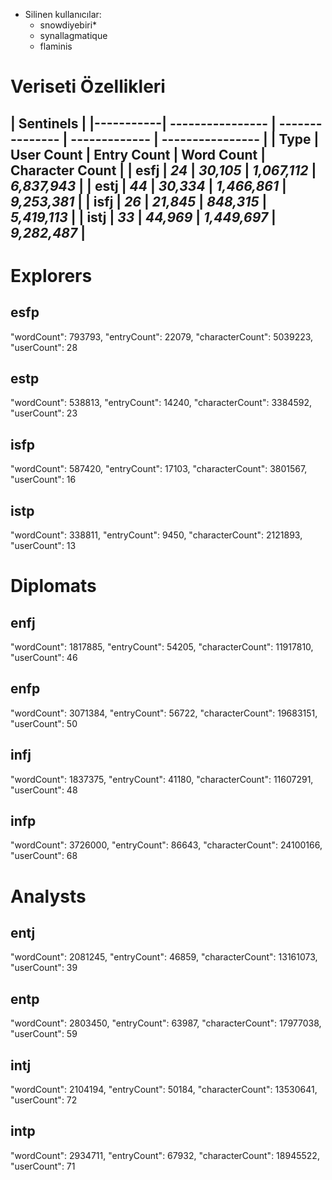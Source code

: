 - Silinen kullanıcılar:
    * snowdiyebiri*
    * synallagmatique
    * flaminis

# Veriseti Özellikleri

|                                      Sentinels                                    |
|-----------| ---------------- | --------------- | ------------- | ---------------- |
|    Type   |      User Count  |   Entry Count   |  Word Count   |  Character Count | 
|  **esfj** |       *24*       |    *30,105*     |  *1,067,112*  |    *6,837,943*   |
|  **estj** |       *44*       |    *30,334*     |  *1,466,861*  |    *9,253,381*   |
|  **isfj** |       *26*       |    *21,845*     |   *848,315*   |    *5,419,113*   |
|  **istj** |       *33*       |    *44,969*     |  *1,449,697*  |    *9,282,487*   |
-------------------------------------------------------------------------------------







#        Explorers

## esfp

  "wordCount": 793793,
  "entryCount": 22079,
  "characterCount": 5039223,
  "userCount": 28


## estp

  "wordCount": 538813,
  "entryCount": 14240,
  "characterCount": 3384592,
  "userCount": 23


## isfp

  "wordCount": 587420,
  "entryCount": 17103,
  "characterCount": 3801567,
  "userCount": 16


## istp

  "wordCount": 338811,
  "entryCount": 9450,
  "characterCount": 2121893,
  "userCount": 13

#        Diplomats

## enfj

  "wordCount": 1817885,
  "entryCount": 54205,
  "characterCount": 11917810,
  "userCount": 46


## enfp

  "wordCount": 3071384,
  "entryCount": 56722,
  "characterCount": 19683151,
  "userCount": 50


## infj

  "wordCount": 1837375,
  "entryCount": 41180,
  "characterCount": 11607291,
  "userCount": 48


## infp

  "wordCount": 3726000,
  "entryCount": 86643,
  "characterCount": 24100166,
  "userCount": 68

#        Analysts

## entj

  "wordCount": 2081245,
  "entryCount": 46859,
  "characterCount": 13161073,
  "userCount": 39

## entp

  "wordCount": 2803450,
  "entryCount": 63987,
  "characterCount": 17977038,
  "userCount": 59

## intj

  "wordCount": 2104194,
  "entryCount": 50184,
  "characterCount": 13530641,
  "userCount": 72

## intp

  "wordCount": 2934711,
  "entryCount": 67932,
  "characterCount": 18945522,
  "userCount": 71

